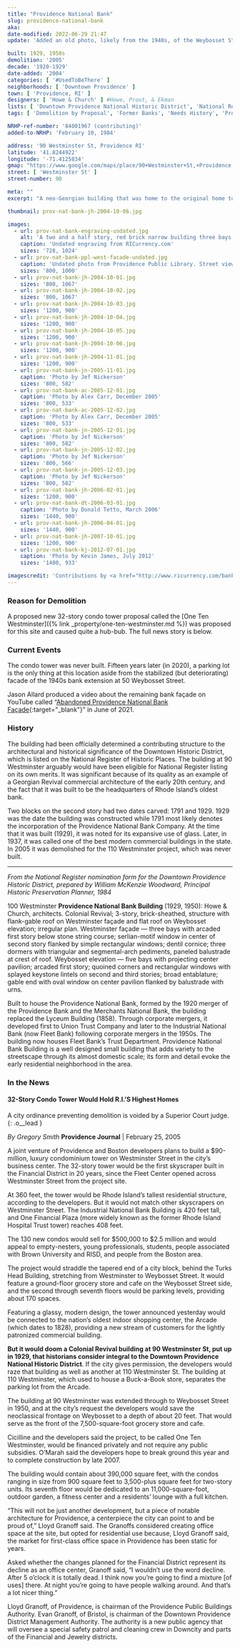 ```yaml
---
title: "Providence National Bank"
slug: providence-national-bank
aka:
date-modified: 2022-06-29 21:47
update: 'Added an old photo, likely from the 1940s, of the Weybosset Street facade'

built: 1929, 1950s
demolition: '2005'
decade: '1920-1929'
date-added: '2004'
categories: [ '#UsedToBeThere' ]
neighborhoods: [ 'Downtown Providence' ]
town: [ 'Providence, RI' ]
designers: [ 'Howe & Church' ] #Howe, Prout, & Ekman
lists: [ 'Downtown Providence National Historic District', 'National Register of Historic Places', 'Brussat’s 10 Best Lost Buildings' ]
tags: [ 'Demolition by Proposal', 'Former Banks', 'Needs History', 'Providence Public Library Digital Collections' ]

NRHP-ref-number: '84001967 (contributing)'
added-to-NRHP: 'February 10, 1984'

address: '90 Westminster St, Providence RI'
latitude: '41.8244922'
longitude: '-71.4125834'
gmap: "https://www.google.com/maps/place/90+Westminster+St,+Providence,+RI+02903/@41.8244922,-71.4125834,17z/data=!3m1!4b1!4m5!3m4!1s0x89e44516993795f1:0xc88a1d682a2c0568!8m2!3d41.8244922!4d-71.4103947"
street: [ 'Westminster St' ]
street-number: 90

meta: ""
excerpt: "A neo-Georgian building that was home to the original home to the Providence National Bank Company. Razed for a proposed hotel that was never built."

thumbnail: prov-nat-bank-jh-2004-10-06.jpg

images:
  - url: prov-nat-bank-engraving-undated.jpg
    alt: 'A two and a half story, red brick narrow building three bays wide on the Westminster Street side. The first story central entrance and flanking windows have rounded top arches. On the second floor is a double column recessed set of French doors. On the Weybosset Street side, the building is wider and a full three stories with a triangular pediment across the top.'
    caption: 'Undated engraving from RICurrency.com'
    sizes: '728, 1024'
  - url: prov-nat-bank-ppl-west-facade-undated.jpg
    caption: 'Undated photo from Providence Public Library. Street view of the Weybosset Street facade, labeled “Industrial National Bank,” designed by Howe, Prout, & Eckman who were active between 1946 and 1959. The original design was actually credited to Howe & Church, active between 1928 and 1938.'
    sizes: '800, 1000'
  - url: prov-nat-bank-jh-2004-10-01.jpg
    sizes: '800, 1067'
  - url: prov-nat-bank-jh-2004-10-02.jpg
    sizes: '800, 1067'
  - url: prov-nat-bank-jh-2004-10-03.jpg
    sizes: '1200, 900'
  - url: prov-nat-bank-jh-2004-10-04.jpg
    sizes: '1200, 900'
  - url: prov-nat-bank-jh-2004-10-05.jpg
    sizes: '1200, 900'
  - url: prov-nat-bank-jh-2004-10-06.jpg
    sizes: '1200, 900'
  - url: prov-nat-bank-jh-2004-11-01.jpg
    sizes: '1200, 900'
  - url: prov-nat-bank-jn-2005-11-01.jpg
    caption: 'Photo by Jef Nickerson'
    sizes: '800, 582'
  - url: prov-nat-bank-ac-2005-12-01.jpg
    caption: 'Photo by Alex Carr, December 2005'
    sizes: '800, 533'
  - url: prov-nat-bank-ac-2005-12-02.jpg
    caption: 'Photo by Alex Carr, December 2005'
    sizes: '800, 533'
  - url: prov-nat-bank-jn-2005-12-01.jpg
    caption: 'Photo by Jef Nickerson'
    sizes: '800, 582'
  - url: prov-nat-bank-jn-2005-12-02.jpg
    caption: 'Photo by Jef Nickerson'
    sizes: '800, 566'
  - url: prov-nat-bank-jn-2005-12-03.jpg
    caption: 'Photo by Jef Nickerson'
    sizes: '800, 582'
  - url: prov-nat-bank-jh-2006-02-01.jpg
    sizes: '1200, 900'
  - url: prov-nat-bank-dt-2006-03-01.jpg
    caption: 'Photo by Donald Tetto, March 2006'
    sizes: '1440, 900'
  - url: prov-nat-bank-jh-2006-04-01.jpg
    sizes: '1440, 900'
  - url: prov-nat-bank-jh-2007-10-01.jpg
    sizes: '1200, 900'
  - url: prov-nat-bank-kj-2012-07-01.jpg
    caption: 'Photo by Kevin James, July 2012'
    sizes: '1400, 933'

imagescredit: 'Contributions by <a href="http://www.ricurrency.com/bank-name/providence-bank/" target="_blank">RICurrencycom</a>, <a href="//provlibdigital.org/islandora/object/islandora%3A14465" target="_blank">RI Photograph Collection</a> Providence Public Library, Jef Nickerson, Alex Carr, and Kevin James.'
---
```


### Reason for Demolition
A proposed new 32-story condo tower proposal called the [One Ten Westminster]({% link _property/one-ten-westminster.md %}) was proposed for this site and caused quite a hub-bub. The full news story is below.


### Current Events
The condo tower was never built. Fifteen years later (in 2020), a parking lot is the only thing at this location aside from the stabilized (but deteriorating) facade of the 1940s bank extension at 50 Weybosset Street.

Jason Allard produced a video about the remaining bank façade on YouTube called “[Abandoned Providence National Bank Façade](//www.youtube.com/watch?v=9sXkm8aAfsc){:target="_blank"}” in June of 2021.


### History

The building had been officially determined a contributing structure to the architectural and historical significance of the Downtown Historic District, which is listed on the National Register of Historic Places. The building at 90 Westminster arguably would have been eligible for National Register listing on its own merits. It was significant because of its quality as an example of a Georgian Revival commercial architecture of the early 20th century, and the fact that it was built to be the headquarters of Rhode Island’s oldest bank.

Two blocks on the second story had two dates carved: 1791 and 1929. 1929 was the date the building was constructed while 1791 most likely denotes the incorporation of the Providence National Bank Company. At the time that it was built (1929), it was noted for its expansive use of glass. Later, in 1937, it was called one of the best modern commercial buildings in the state. In 2005 it was demolished for the 110 Westminster project, which was never built.

***

_From the National Register nomination form for the Downtown Providence Historic District, prepared by William McKenzie Woodward, Principal Historic Preservation Planner, 1984_

100 Westminster **Providence National Bank Building** (1929, 1950): Howe & Church, architects. Colonial Revival; 3-story, brick-sheathed, structure with flank-gable roof on Westminster façade and flat roof on Weybosset elevation; irregular plan. Westminster façade — three bays with arcaded first story below stone string course; serlian-motif window in center of second story flanked by simple rectangular windows; dentil cornice; three dormers with triangular and segmental-arch pediments, paneled balustrade at crest of roof. Weybosset elevation — five bays with projecting center pavilion; arcaded first story; quoined corners and rectangular windows with splayed keystone lintels on second and third stories; broad entablature; gable end with oval window on center pavilion flanked by balustrade with urns. 

Built to house the Providence National Bank, formed by the 1920 merger of the Providence Bank and the Merchants National Bank, the building replaced the Lyceum Building (1858). Through corporate mergers, it developed first to Union Trust Company and later to the Industrial National Bank (now Fleet Bank) following corporate mergers in the 1950s. The building now houses Fleet Bank’s Trust Department. Providence National Bank Building is a well designed small building that adds variety to the streetscape through its almost domestic scale; its form and detail evoke the early residential neighborhood in the area.


### In the News

#### 32-Story Condo Tower Would Hold R.I.’S Highest Homes

A city ordinance preventing demolition is voided by a Superior Court judge.
{: .o__lead }

_By Gregory Smith_
**Providence Journal** | February 25, 2005

A joint venture of Providence and Boston developers plans to build a $90-million, luxury condominium tower on Westminster Street in the city’s business center. The 32-story tower would be the first skyscraper built in the Financial District in 20 years, since the Fleet Center opened across Westminster Street from the project site.

At 360 feet, the tower would be Rhode Island’s tallest residential structure, according to the developers. But it would not match other skyscrapers on Westminster Street. The Industrial National Bank Building is 420 feet tall, and One Financial Plaza (more widely known as the former Rhode Island Hospital Trust tower) reaches 408 feet.

The 130 new condos would sell for $500,000 to $2.5 million and would appeal to empty-nesters, young professionals, students, people associated with Brown University and RISD, and people from the Boston area.

The project would straddle the tapered end of a city block, behind the Turks Head Building, stretching from Westminster to Weybosset Street. It would feature a ground-floor grocery store and cafe on the Weybosset Street side, and the second through seventh floors would be parking levels, providing about 170 spaces.

Featuring a glassy, modern design, the tower announced yesterday would be connected to the nation’s oldest indoor shopping center, the Arcade (which dates to 1828), providing a new stream of customers for the lightly patronized commercial building.

**But it would doom a Colonial Revival building at 90 Westminster St, put up in 1929, that historians consider integral to the Downtown Providence National Historic District**. If the city gives permission, the developers would raze that building as well as another at 110 Westminster St. The building at 110 Westminster, which used to house a Buck-a-Book store, separates the parking lot from the Arcade.

The building at 90 Westminster was extended through to Weybosset Street in 1950, and at the city’s request the developers would save the neoclassical frontage on Weybosset to a depth of about 20 feet. That would serve as the front of the 7,500-square-foot grocery store and cafe.

Cicilline and the developers said the project, to be called One Ten Westminster, would be financed privately and not require any public subsidies. O’Marah said the developers hope to break ground this year and to complete construction by late 2007.

The building would contain about 390,000 square feet, with the condos ranging in size from 900 square feet to 3,500-plus square feet for two-story units. Its seventh floor would be dedicated to an 11,000-square-foot, outdoor garden, a fitness center and a residents’ lounge with a full kitchen.

“This will not be just another development, but a piece of notable architecture for Providence, a centerpiece the city can point to and be proud of,” Lloyd Granoff said. The Granoffs considered creating office space at the site, but opted for residential use because, Lloyd Granoff said, the market for first-class office space in Providence has been static for years.

Asked whether the changes planned for the Financial District represent its decline as an office center, Granoff said, “I wouldn’t use the word decline. After 5 o’clock it is totally dead. I think now you’re going to find a mixture [of uses] there. At night you’re going to have people walking around. And that’s a lot nicer thing.”

Lloyd Granoff, of Providence, is chairman of the Providence Public Buildings Authority. Evan Granoff, of Bristol, is chairman of the Downtown Providence District Management Authority. The authority is a new public agency that will oversee a special safety patrol and cleaning crew in Downcity and parts of the Financial and Jewelry districts.
